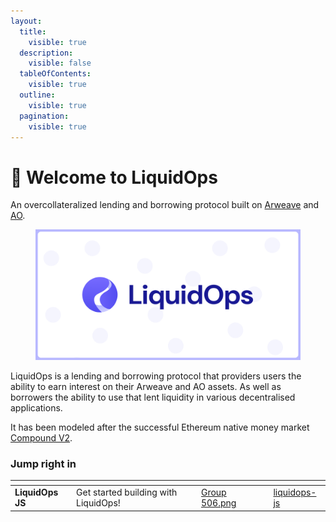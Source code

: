 ```yaml
---
layout:
  title:
    visible: true
  description:
    visible: false
  tableOfContents:
    visible: true
  outline:
    visible: true
  pagination:
    visible: true
---
```


# 👋 Welcome to LiquidOps

An overcollateralized lending and borrowing protocol built on [Arweave](https://arweave.org/) and [AO](https://ao.arweave.dev/).&#x20;

<figure><img src=".gitbook/assets/Group 506.png" alt=""><figcaption></figcaption></figure>

LiquidOps is a lending and borrowing protocol that providers users the ability to earn interest on their Arweave and AO assets. As well as borrowers the ability to use that lent liquidity in various decentralised applications.&#x20;

It has been modeled after the successful Ethereum native money market [Compound V2](https://docs.compound.finance/v2/).

### Jump right in

<table data-view="cards"><thead><tr><th></th><th></th><th data-hidden data-card-cover data-type="files"></th><th data-hidden></th><th data-hidden data-card-target data-type="content-ref"></th></tr></thead><tbody><tr><td><strong>LiquidOps JS</strong></td><td>Get started building with LiquidOps!</td><td><a href=".gitbook/assets/Group 506.png">Group 506.png</a></td><td></td><td><a href="liquidops-js/">liquidops-js</a></td></tr></tbody></table>
